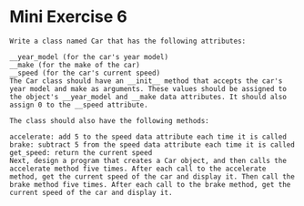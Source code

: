 # Mini Exercise 6

    Write a class named Car that has the following attributes:

    __year_model (for the car's year model)
    __make (for the make of the car)
    __speed (for the car's current speed)
    The Car class should have an __init__ method that accepts the car's year model and make as arguments. These values should be assigned to the object's __year_model and __make data attributes. It should also assign 0 to the __speed attribute.

    The class should also have the following methods:

    accelerate: add 5 to the speed data attribute each time it is called
    brake: subtract 5 from the speed data attribute each time it is called
    get_speed: return the current speed
    Next, design a program that creates a Car object, and then calls the accelerate method five times. After each call to the accelerate method, get the current speed of the car and display it. Then call the brake method five times. After each call to the brake method, get the current speed of the car and display it.